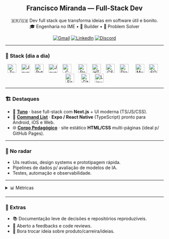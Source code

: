 <h2 align="center">Francisco Miranda — Full-Stack Dev</h2>
<p align="center">
  🇧🇷/🇬🇧 Dev full stack que transforma ideias em software útil e bonito.<br/>
  🎓 Engenharia no IME • 🔧 Builder • 🧩 Problem Solver
</p>

<p align="center">
  <a href="mailto:r20franciscomiranda@gmail.com"><img alt="Gmail" src="https://img.shields.io/badge/Gmail-D14836?logo=gmail&logoColor=white&style=for-the-badge"></a>
  <a href="https://www.linkedin.com/in/francisco-miranda-55a93437a/"><img alt="LinkedIn" src="https://img.shields.io/badge/LinkedIn-0A66C2?logo=linkedin&logoColor=white&style=for-the-badge"></a>
  <!-- Substitua pelo seu ID/convite -->
  <a href="https://discord.com/users/SEU_ID_OU_CONVITE"><img alt="Discord" src="https://img.shields.io/badge/Discord-5865F2?logo=discord&logoColor=white&style=for-the-badge"></a>
</p>

---

### 🔧 Stack (dia a dia)
<p align="center">
  <!-- linguagens -->
  <img src="https://cdn.jsdelivr.net/gh/devicons/devicon/icons/typescript/typescript-original.svg" height="28" alt="TypeScript"/>
  <img width="8"/>
  <img src="https://cdn.jsdelivr.net/gh/devicons/devicon/icons/javascript/javascript-original.svg" height="28" alt="JavaScript"/>
  <img width="8"/>
  <img src="https://cdn.jsdelivr.net/gh/devicons/devicon/icons/python/python-original.svg" height="28" alt="Python"/>
  <img width="8"/>
  <img src="https://cdn.jsdelivr.net/gh/devicons/devicon/icons/java/java-original.svg" height="28" alt="Java"/>
  <img width="8"/>
  <img src="https://cdn.jsdelivr.net/gh/devicons/devicon/icons/c/c-original.svg" height="28" alt="C"/>
  <!-- web -->
  <img width="14"/>
  <img src="https://cdn.jsdelivr.net/gh/devicons/devicon/icons/react/react-original.svg" height="28" alt="React/React Native"/>
  <img width="8"/>
  <img src="https://cdn.jsdelivr.net/gh/devicons/devicon/icons/html5/html5-original.svg" height="28" alt="HTML5"/>
  <img width="8"/>
  <img src="https://cdn.jsdelivr.net/gh/devicons/devicon/icons/css3/css3-original.svg" height="28" alt="CSS3"/>
  <img width="8"/>
  <img src="https://cdn.jsdelivr.net/gh/devicons/devicon/icons/django/django-plain.svg" height="28" alt="Django"/>
  <!-- dados -->
  <img width="14"/>
  <img src="https://cdn.jsdelivr.net/gh/devicons/devicon/icons/mysql/mysql-original.svg" height="28" alt="MySQL"/>
  <img width="8"/>
  <img src="https://cdn.jsdelivr.net/gh/devicons/devicon/icons/sqlite/sqlite-original.svg" height="28" alt="SQLite"/>
  <img width="8"/>
  <img src="https://cdn.jsdelivr.net/gh/devicons/devicon/icons/firebase/firebase-plain.svg" height="28" alt="Firebase"/>
  <!-- ferramentas -->
  <img width="14"/>
  <img src="https://cdn.jsdelivr.net/gh/devicons/devicon/icons/git/git-original.svg" height="28" alt="Git"/>
  <img width="8"/>
  <img src="https://cdn.jsdelivr.net/gh/devicons/devicon/icons/linux/linux-original.svg" height="28" alt="Linux"/>
</p>

---

### 🏗️ Destaques
- 🧭 **[Tuno](https://github.com/fnmiranda/tutor_project)** · base full-stack com **Next.js** + UI moderna (TS/JS/CSS).
- 📱 **[Command List](https://github.com/fnmiranda/appList)** · **Expo / React Native** (TypeScript) pronto para Android, iOS e Web.
- 🌐 **[Corpo Pedagógico](https://github.com/fnmiranda/ca_oculto)** · site estático **HTML/CSS** multi-páginas (ideal p/ GitHub Pages).

---

### 🧪 No radar
- UIs reativas, design systems e prototipagem rápida.
- Pipelines de dados p/ avaliação de modelos de IA.
- Testes, automação e observabilidade.

---

<details>
  <summary>📊 Métricas</summary>
  <br/>
  <p align="center">
    <img src="https://komarev.com/ghpvc/?username=fnmiranda&style=for-the-badge" height="28" alt="profile views"/>
  </p>
  <p align="center">
    <img classname={{margin-right: 10px}} src="https://github-readme-stats.vercel.app/api?username=fnmiranda&show_icons=true&include_all_commits=true&count_private=true&theme=dracula&hide_border=false" height="150" alt="stats"/>
    <img src="https://github-readme-stats.vercel.app/api/top-langs?username=fnmiranda&layout=compact&card_width=320&langs_count=6&theme=dracula&hide_border=false" height="150" alt="top languages"/>
  </p>
  <p align="center">
    <img src="https://streak-stats.demolab.com?user=fnmiranda&theme=dracula&hide_border=false" height="150" alt="streak stats"/>
  </p>
  <!-- Ative o workflow antes de usar o gráfico de atividade -->
  <!-- <p align="center"><img src="https://github-readme-activity-graph.vercel.app/graph?username=fnmiranda&theme=dracula&hide_border=true" alt="activity graph"/></p> -->
  <!-- <p align="center"><img src="https://github-profile-trophy.vercel.app/?username=fnmiranda&theme=dracula&no-frame=true&no-bg=true&row=1&column=6" height="120" alt="trophies"/></p> -->
</details>

---

### 📎 Extras
- 📚 Documentação leve de decisões e repositórios reproduzíveis.
- 🧭 Aberto a feedbacks e code reviews.
- 💬 Bora trocar ideia sobre produto/carreira/ideias.
